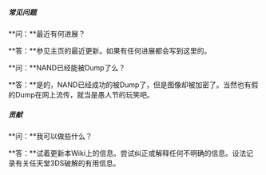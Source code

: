 ##### 常见问题

**问：**最近有何进展？

**答：**参见主页的最近更新。如果有任何进展都会写到这里的。

**问：**NAND已经能被Dump了么？

**答：**是的，NAND已经成功的被Dump了，但是图像却被加密了。当然也有假的Dump在网上流传，就当是愚人节的玩笑吧。

##### 贡献

**问：**我可以做些什么？

**答：**试着更新本Wiki上的信息。尝试纠正或解释任何不明确的信息。设法记录有关任天堂3DS破解的有用信息。